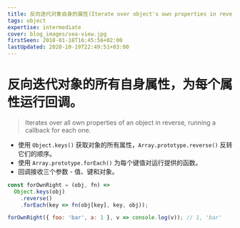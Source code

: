 ```yaml
---
title: 反向迭代对象自身的属性(Iterate over object's own properties in reverse)
tags: object
expertise: intermediate
cover: blog_images/sea-view.jpg
firstSeen: 2018-01-18T16:45:56+02:00
lastUpdated: 2020-10-19T22:49:51+03:00
---
```


# 反向迭代对象的所有自身属性，为每个属性运行回调。
> Iterates over all own properties of an object in reverse, running a callback for each one.

- 使用 `Object.keys()` 获取对象的所有属性，`Array.prototype.reverse()` 反转它们的顺序。
- 使用 `Array.prototype.forEach()` 为每个键值对运行提供的函数。
- 回调接收三个参数 - 值、键和对象。

```js
const forOwnRight = (obj, fn) =>
  Object.keys(obj)
    .reverse()
    .forEach(key => fn(obj[key], key, obj));
```

```js
forOwnRight({ foo: 'bar', a: 1 }, v => console.log(v)); // 1, 'bar'
```
